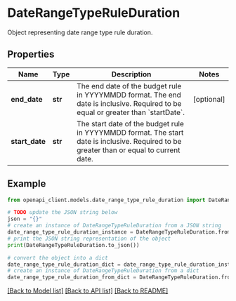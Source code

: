 # DateRangeTypeRuleDuration

Object representing date range type rule duration.

## Properties

Name | Type | Description | Notes
------------ | ------------- | ------------- | -------------
**end_date** | **str** | The end date of the budget rule in YYYYMMDD format. The end date is inclusive. Required to be equal or greater than &#x60;startDate&#x60;. | [optional] 
**start_date** | **str** | The start date of the budget rule in YYYYMMDD format. The start date is inclusive. Required to be greater than or equal to current date. | 

## Example

```python
from openapi_client.models.date_range_type_rule_duration import DateRangeTypeRuleDuration

# TODO update the JSON string below
json = "{}"
# create an instance of DateRangeTypeRuleDuration from a JSON string
date_range_type_rule_duration_instance = DateRangeTypeRuleDuration.from_json(json)
# print the JSON string representation of the object
print(DateRangeTypeRuleDuration.to_json())

# convert the object into a dict
date_range_type_rule_duration_dict = date_range_type_rule_duration_instance.to_dict()
# create an instance of DateRangeTypeRuleDuration from a dict
date_range_type_rule_duration_from_dict = DateRangeTypeRuleDuration.from_dict(date_range_type_rule_duration_dict)
```
[[Back to Model list]](../README.md#documentation-for-models) [[Back to API list]](../README.md#documentation-for-api-endpoints) [[Back to README]](../README.md)


